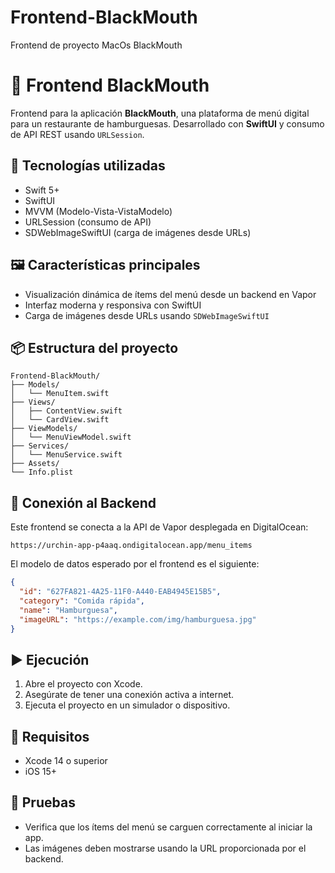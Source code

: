 # Frontend-BlackMouth
Frontend de proyecto MacOs BlackMouth


# 🍟 Frontend BlackMouth

Frontend para la aplicación **BlackMouth**, una plataforma de menú digital para un restaurante de hamburguesas. Desarrollado con **SwiftUI** y consumo de API REST usando `URLSession`.

## 🧩 Tecnologías utilizadas

- Swift 5+
- SwiftUI
- MVVM (Modelo-Vista-VistaModelo)
- URLSession (consumo de API)
- SDWebImageSwiftUI (carga de imágenes desde URLs)

## 🖼️ Características principales

- Visualización dinámica de ítems del menú desde un backend en Vapor
- Interfaz moderna y responsiva con SwiftUI
- Carga de imágenes desde URLs usando `SDWebImageSwiftUI`

## 📦 Estructura del proyecto

```
Frontend-BlackMouth/
├── Models/
│   └── MenuItem.swift
├── Views/
│   ├── ContentView.swift
│   └── CardView.swift
├── ViewModels/
│   └── MenuViewModel.swift
├── Services/
│   └── MenuService.swift
├── Assets/
└── Info.plist
```


## 🔌 Conexión al Backend

Este frontend se conecta a la API de Vapor desplegada en DigitalOcean:

```
https://urchin-app-p4aaq.ondigitalocean.app/menu_items
```

El modelo de datos esperado por el frontend es el siguiente:

```json
{
  "id": "627FA821-4A25-11F0-A440-EAB4945E15B5",
  "category": "Comida rápida",
  "name": "Hamburguesa",
  "imageURL": "https://example.com/img/hamburguesa.jpg"
}
```

## ▶️ Ejecución

1. Abre el proyecto con Xcode.
2. Asegúrate de tener una conexión activa a internet.
3. Ejecuta el proyecto en un simulador o dispositivo.

## 📲 Requisitos

- Xcode 14 o superior
- iOS 15+

## 🧪 Pruebas

- Verifica que los ítems del menú se carguen correctamente al iniciar la app.
- Las imágenes deben mostrarse usando la URL proporcionada por el backend.

